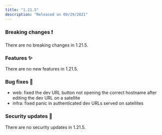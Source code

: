 ```yaml
---
title: "1.21.5"
description: "Released on 09/29/2021"
---
```


### Breaking changes ❗

There are no breaking changes in 1.21.5.

### Features ✨

There are no new features in 1.21.5.

### Bug fixes 🐛

- web: fixed the dev URL button not opening the correct hostname after editing
  the dev URL on a satellite
- infra: fixed panic in authenticated dev URLs served on satellites

### Security updates 🔐

There are no security updates in 1.21.5.
